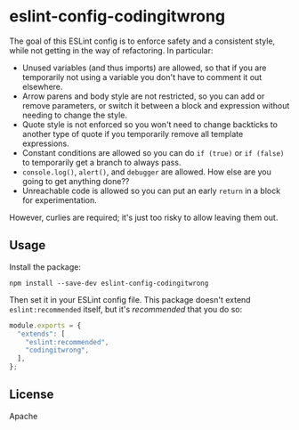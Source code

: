 # eslint-config-codingitwrong

The goal of this ESLint config is to enforce safety and a consistent style, while not getting in the way of refactoring. In particular:

- Unused variables (and thus imports) are allowed, so that if you are temporarily not using a variable you don't have to comment it out elsewhere.
- Arrow parens and body style are not restricted, so you can add or remove parameters, or switch it between a block and expression without needing to change the style.
- Quote style is not enforced so you won't need to change backticks to another type of quote if you temporarily remove all template expressions.
- Constant conditions are allowed so you can do `if (true)` or `if (false)` to temporarily get a branch to always pass.
- `console.log()`, `alert()`, and `debugger` are allowed. How else are you going to get anything done??
- Unreachable code is allowed so you can put an early `return` in a block for experimentation.

However, curlies are required; it's just too risky to allow leaving them out.

## Usage

Install the package:

`npm install --save-dev eslint-config-codingitwrong`

Then set it in your ESLint config file. This package doesn't extend `eslint:recommended` itself, but it's _recommended_ that you do so:

```javascript
module.exports = {
  "extends": [
    "eslint:recommended",
    "codingitwrong",
  ],
};
```

## License

Apache
